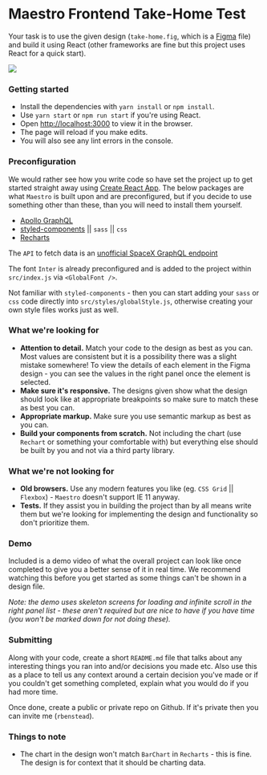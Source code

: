 # Maestro Frontend Take-Home Test

Your task is to use the given design (`take-home.fig`, which is a [Figma](https://www.figma.com/) file) and build it using React (other frameworks are fine but this project uses React for a quick start).

![](desktop.png)

### Getting started

- Install the dependencies with `yarn install` or `npm install`.
- Use `yarn start` or `npm run start` if you're using React.
- Open [http://localhost:3000](http://localhost:3000) to view it in the browser.
- The page will reload if you make edits.<br />
- You will also see any lint errors in the console.

### Preconfiguration

We would rather see how you write code so have set the project up to get started straight away using [Create React App](https://github.com/facebook/create-react-app). The below packages are what `Maestro` is built upon and are preconfigured, but if you decide to use something other than these, than you will need to install them yourself.

- [Apollo GraphQL](https://www.apollographql.com)
- [styled-components](https://styled-components.com) || `sass` || `css`
- [Recharts](https://recharts.org)

The `API` to fetch data is an [unofficial SpaceX GraphQL endpoint](https://studio.apollographql.com/public/SpaceX-pxxbxen/variant/current/home)

The font `Inter` is already preconfigured and is added to the project within `src/index.js` via `<GlobalFont />`.

Not familiar with `styled-components` - then you can start adding your `sass` or `css` code directly into `src/styles/globalStyle.js`, otherwise creating your own style files works just as well.

### What we're looking for

- **Attention to detail.** Match your code to the design as best as you can. Most values are consistent but it is a possibility there was a slight mistake somewhere! To view the details of each element in the Figma design - you can see the values in the right panel once the element is selected.
- **Make sure it's responsive.** The designs given show what the design should look like at appropriate breakpoints so make sure to match these as best you can.
- **Appropriate markup.** Make sure you use semantic markup as best as you can.
- **Build your components from scratch.** Not including the chart (use `Rechart` or something your comfortable with) but everything else should be built by you and not via a third party library.

### What we're not looking for

- **Old browsers.** Use any modern features you like (eg. `CSS Grid` || `Flexbox`) - `Maestro` doesn't support IE 11 anyway.
- **Tests.** If they assist you in building the project than by all means write them but we're looking for implementing the design and functionality so don't prioritize them.

### Demo

Included is a demo video of what the overall project can look like once completed to give you a better sense of it in real time. We recommend watching this before you get started as some things can't be shown in a design file.

_Note: the demo uses skeleton screens for loading and infinite scroll in the right panel list - these aren't required but are nice to have if you have time (you won't be marked down for not doing these)._

### Submitting

Along with your code, create a short `README.md` file that talks about any interesting things you ran into and/or decisions you made etc. Also use this as a place to tell us any context around a certain decision you've made or if you couldn't get something completed, explain what you would do if you had more time.

Once done, create a public or private repo on Github. If it's private then you can invite me (`rbenstead`).

### Things to note

- The chart in the design won't match `BarChart` in `Recharts` - this is fine. The design is for context that it should be charting data.
